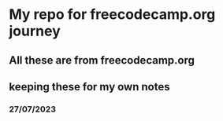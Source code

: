 # My repo for freecodecamp.org journey

## All these are from freecodecamp.org
## keeping these for my own notes
### 27/07/2023
